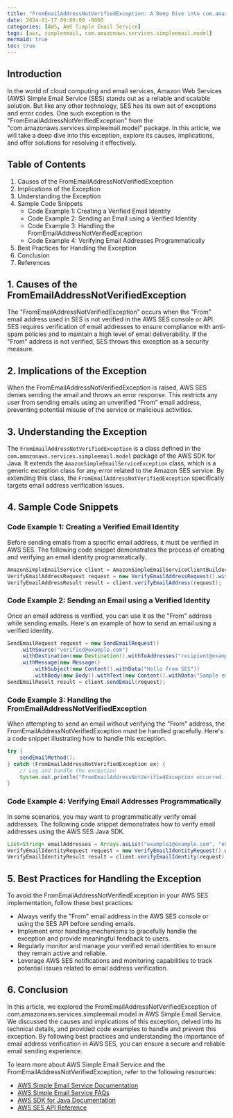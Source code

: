 ```yaml
---
title: "FromEmailAddressNotVerifiedException: A Deep Dive into com.amazonaws.services.simpleemail.model"
date: 2024-01-17 09:00:00 -0000
categories: [AWS, AWS Simple Email Service]
tags: [aws, simpleemail, com.amazonaws.services.simpleemail.model]
mermaid: true
toc: true
---
```



Introduction
------------
In the world of cloud computing and email services, Amazon Web Services (AWS) Simple Email Service (SES) stands out as a reliable and scalable solution. But like any other technology, SES has its own set of exceptions and error codes. One such exception is the "FromEmailAddressNotVerifiedException" from the "com.amazonaws.services.simpleemail.model" package. In this article, we will take a deep dive into this exception, explore its causes, implications, and offer solutions for resolving it effectively.

Table of Contents
-----------------
1. Causes of the FromEmailAddressNotVerifiedException
2. Implications of the Exception
3. Understanding the Exception
4. Sample Code Snippets
   - Code Example 1: Creating a Verified Email Identity
   - Code Example 2: Sending an Email using a Verified Identity
   - Code Example 3: Handling the FromEmailAddressNotVerifiedException
   - Code Example 4: Verifying Email Addresses Programmatically
5. Best Practices for Handling the Exception
6. Conclusion
7. References

## 1. Causes of the FromEmailAddressNotVerifiedException

The "FromEmailAddressNotVerifiedException" occurs when the "From" email address used in SES is not verified in the AWS SES console or API. SES requires verification of email addresses to ensure compliance with anti-spam policies and to maintain a high level of email deliverability. If the "From" address is not verified, SES throws this exception as a security measure.

## 2. Implications of the Exception

When the FromEmailAddressNotVerifiedException is raised, AWS SES denies sending the email and throws an error response. This restricts any user from sending emails using an unverified "From" email address, preventing potential misuse of the service or malicious activities.

## 3. Understanding the Exception

The `FromEmailAddressNotVerifiedException` is a class defined in the `com.amazonaws.services.simpleemail.model` package of the AWS SDK for Java. It extends the `AmazonSimpleEmailServiceException` class, which is a generic exception class for any error related to the Amazon SES service. By extending this class, the `FromEmailAddressNotVerifiedException` specifically targets email address verification issues.

## 4. Sample Code Snippets

### Code Example 1: Creating a Verified Email Identity

Before sending emails from a specific email address, it must be verified in AWS SES. The following code snippet demonstrates the process of creating and verifying an email identity programmatically.

```java
AmazonSimpleEmailService client = AmazonSimpleEmailServiceClientBuilder.standard().build();
VerifyEmailAddressRequest request = new VerifyEmailAddressRequest().withEmailAddress("example@example.com");
VerifyEmailAddressResult result = client.verifyEmailAddress(request);
```

### Code Example 2: Sending an Email using a Verified Identity

Once an email address is verified, you can use it as the "From" address while sending emails. Here's an example of how to send an email using a verified identity.

```java
SendEmailRequest request = new SendEmailRequest()
    .withSource("verified@example.com")
    .withDestination(new Destination().withToAddresses("recipient@example.com"))
    .withMessage(new Message()
        .withSubject(new Content().withData("Hello from SES"))
        .withBody(new Body().withText(new Content().withData("Sample email body"))))
SendEmailResult result = client.sendEmail(request);
```

### Code Example 3: Handling the FromEmailAddressNotVerifiedException

When attempting to send an email without verifying the "From" address, the FromEmailAddressNotVerifiedException must be handled gracefully. Here's a code snippet illustrating how to handle this exception.

```java
try {
    sendEmailMethod();
} catch (FromEmailAddressNotVerifiedException ex) {
    // Log and handle the exception
    System.out.println("FromEmailAddressNotVerifiedException occurred. The 'From' email address is not verified.");
}
```

### Code Example 4: Verifying Email Addresses Programmatically

In some scenarios, you may want to programmatically verify email addresses. The following code snippet demonstrates how to verify email addresses using the AWS SES Java SDK.

```java
List<String> emailAddresses = Arrays.asList("example1@example.com", "example2@example.com");
VerifyEmailIdentityRequest request = new VerifyEmailIdentityRequest().withEmailAddresses(emailAddresses);
VerifyEmailIdentityResult result = client.verifyEmailIdentity(request);
```

## 5. Best Practices for Handling the Exception

To avoid the FromEmailAddressNotVerifiedException in your AWS SES implementation, follow these best practices:

- Always verify the "From" email address in the AWS SES console or using the SES API before sending emails.
- Implement error handling mechanisms to gracefully handle the exception and provide meaningful feedback to users.
- Regularly monitor and manage your verified email identities to ensure they remain active and reliable.
- Leverage AWS SES notifications and monitoring capabilities to track potential issues related to email address verification.

## 6. Conclusion

In this article, we explored the FromEmailAddressNotVerifiedException of com.amazonaws.services.simpleemail.model in AWS Simple Email Service. We discussed the causes and implications of this exception, delved into its technical details, and provided code examples to handle and prevent this exception. By following best practices and understanding the importance of email address verification in AWS SES, you can ensure a secure and reliable email sending experience.

To learn more about AWS Simple Email Service and the FromEmailAddressNotVerifiedException, refer to the following resources:

- [AWS Simple Email Service Documentation](https://docs.aws.amazon.com/ses/)
- [AWS Simple Email Service FAQs](https://aws.amazon.com/ses/faqs/)
- [AWS SDK for Java Documentation](https://docs.aws.amazon.com/sdk-for-java/)
- [AWS SES API Reference](https://docs.aws.amazon.com/ses/latest/APIReference/)